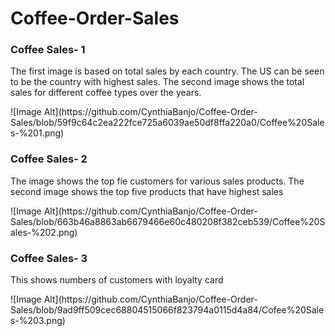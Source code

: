 # Coffee-Order-Sales
<h3>Coffee Sales- 1</h3>
<p>The first image is based on total sales by each country. The US can be seen to be the country with highest sales. The second image shows the total sales for different coffee types over the years.</p>
![Image Alt](https://github.com/CynthiaBanjo/Coffee-Order-Sales/blob/59f9c64c2ea222fce725a6039ae50df8ffa220a0/Coffee%20Sales-%201.png)
<h3>Coffee Sales- 2</h3>
<p>The image shows the top fie customers for various sales products. The second image shows the top five products that have highest sales</p>
![Image Alt](https://github.com/CynthiaBanjo/Coffee-Order-Sales/blob/663b46a8863ab6679466e60c480208f382ceb539/Coffee%20Sales-%202.png)
<h3>Coffee Sales- 3</h3>
<p>This shows numbers of customers with loyalty card</p>
![Image Alt](https://github.com/CynthiaBanjo/Coffee-Order-Sales/blob/9ad9ff509cec68804515066f823794a0115d4a84/Cofee%20Sales-%203.png)
